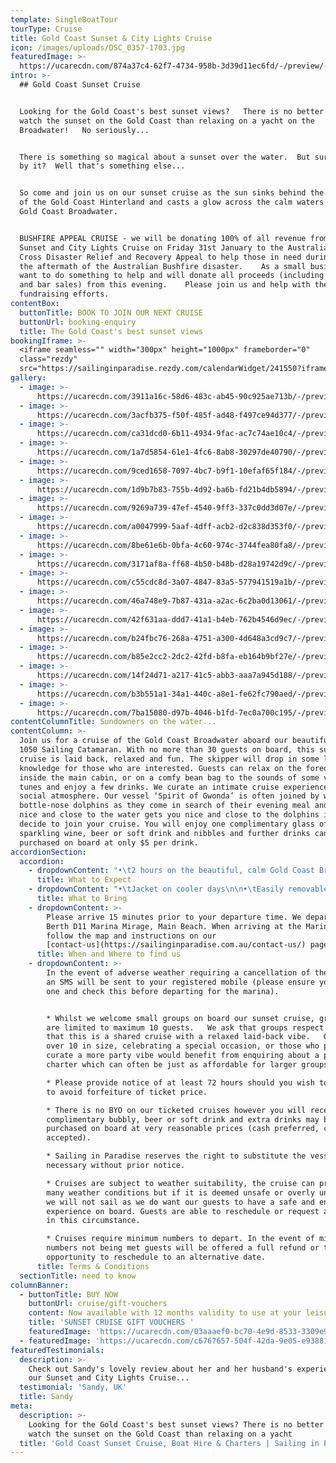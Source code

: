 ```yaml
---
template: SingleBoatTour
tourType: Cruise
title: Gold Coast Sunset & City Lights Cruise
icon: /images/uploads/DSC_0357-1703.jpg
featuredImage: >-
  https://ucarecdn.com/874a37c4-62f7-4734-958b-3d39d11ec6fd/-/preview/-/enhance/50/
intro: >-
  ## Gold Coast Sunset Cruise


  Looking for the Gold Coast's best sunset views?   There is no better place to
  watch the sunset on the Gold Coast than relaxing on a yacht on the
  Broadwater!   No seriously...


  There is something so magical about a sunset over the water.  But surrounded
  by it?  Well that's something else...    


  So come and join us on our sunset cruise as the sun sinks behind the mountains
  of the Gold Coast Hinterland and casts a glow across the calm waters of the
  Gold Coast Broadwater.    


  BUSHFIRE APPEAL CRUISE - we will be donating 100% of all revenue from our
  Sunset and City Lights Cruise on Friday 31st January to the Australia Red
  Cross Disaster Relief and Recovery Appeal to help those in need during and in
  the aftermath of the Australian Bushfire disaster.    As a small business we
  want to do something to help and will donate all proceeds (including ticket
  and bar sales) from this evening.    Please join us and help with the
  fundraising efforts.
contentBox:
  buttonTitle: BOOK TO JOIN OUR NEXT CRUISE
  buttonUrl: booking-enquiry
  title: The Gold Coast's best sunset views
bookingIframe: >-
  <iframe seamless="" width="300px" height="1000px" frameborder="0"
  class="rezdy"
  src="https://sailinginparadise.rezdy.com/calendarWidget/241550?iframe=true"></iframe>
gallery:
  - image: >-
      https://ucarecdn.com/3911a16c-58d6-483c-ab45-90c925ae713b/-/preview/-/enhance/50/
  - image: >-
      https://ucarecdn.com/3acfb375-f50f-485f-ad48-f497ce94d377/-/preview/-/enhance/13/
  - image: >-
      https://ucarecdn.com/ca31dcd0-6b11-4934-9fac-ac7c74ae10c4/-/preview/-/enhance/39/
  - image: >-
      https://ucarecdn.com/1a7d5854-61e1-4fc6-8ab8-30297de40790/-/preview/-/enhance/50/
  - image: >-
      https://ucarecdn.com/9ced1658-7097-4bc7-b9f1-10efaf65f184/-/preview/-/enhance/25/
  - image: >-
      https://ucarecdn.com/1d9b7b83-755b-4d92-ba6b-fd21b4db5894/-/preview/-/enhance/39/
  - image: >-
      https://ucarecdn.com/9269a739-47ef-4540-9ff3-337c0dd3d07e/-/preview/-/enhance/50/
  - image: >-
      https://ucarecdn.com/a0047999-5aaf-4dff-acb2-d2c838d353f0/-/preview/-/enhance/25/
  - image: >-
      https://ucarecdn.com/8be61e6b-0bfa-4c60-974c-3744fea80fa8/-/preview/-/enhance/36/
  - image: >-
      https://ucarecdn.com/3171af8a-ff68-4b50-b48b-d28a19742d9c/-/preview/-/enhance/41/
  - image: >-
      https://ucarecdn.com/c55cdc8d-3a07-4847-83a5-577941519a1b/-/preview/-/enhance/50/
  - image: >-
      https://ucarecdn.com/46a748e9-7b87-431a-a2ac-6c2ba0d13061/-/preview/-/enhance/50/
  - image: >-
      https://ucarecdn.com/42f631aa-ddd7-41a1-b4eb-762b4546d9ec/-/preview/-/enhance/42/
  - image: >-
      https://ucarecdn.com/b24fbc76-268a-4751-a300-4d648a3cd9c7/-/preview/-/enhance/50/
  - image: >-
      https://ucarecdn.com/b85e2cc2-2dc2-42fd-b8fa-eb164b9bf27e/-/preview/-/enhance/27/
  - image: >-
      https://ucarecdn.com/14f24d71-a217-41c5-abb3-aaa7a945d188/-/preview/-/enhance/24/
  - image: >-
      https://ucarecdn.com/b3b551a1-34a1-440c-a8e1-fe62fc790aed/-/preview/-/enhance/34/
  - image: >-
      https://ucarecdn.com/7ba15080-d97b-4046-b1fd-7ec0a700c195/-/preview/-/enhance/33/
contentColumnTitle: Sundowners on the water...
contentColumn: >-
  Join us for a cruise of the Gold Coast Broadwater aboard our beautiful Seawind
  1050 Sailing Catamaran. With no more than 30 guests on board, this sunset
  cruise is laid back, relaxed and fun. The skipper will drop in some local
  knowledge for those who are interested. Guests can relax on the foredeck,
  inside the main cabin, or on a comfy bean bag to the sounds of some very cool
  tunes and enjoy a few drinks. We curate an intimate cruise experience with a
  social atmosphere. Our vessel ‘Spirit of Gwonda’ is often joined by wild
  bottle-nose dolphins as they come in search of their evening meal and being
  nice and close to the water gets you nice and close to the dolphins if they
  decide to join your cruise. You will enjoy one complimentary glass of
  sparkling wine, beer or soft drink and nibbles and further drinks can be
  purchased on board at only $5 per drink.
accordionSection:
  accordion:
    - dropdownContent: "•\t2 hours on the beautiful, calm Gold Coast Broadwater\n\n•\tRelax onboard a spacious Sailing Catamaran\n\n•\tA maximum of 30 guests on board\n\n•\tSee impressive superyachts, Seaworld, Palazzo Versace, Gold Coast Seaway, Wavebreak Island, South Stradbroke Island and local wildlife.\n\n•\tWatch the Sunset over the Gold Coast Hinterland\n\n•\tThen check out the Sparkling City lights as you see the Gold Coast in a new light\n\n•\tCool tunes set the soundtrack as you relax and take in the views\n\n•\tFriendly relaxed ambience with crew sharing some local knowledge\n\n•\tKeep your eyes peeled for dolphins!\n\n•\tIncludes one complimentary drink and nibbles cup\n\n•\tDeparts and returns @ Marina Mirage - an ideal spot for a beautiful waterfront meal or drinks before or after your cruise"
      title: What to Expect
    - dropdownContent: "•\tJacket on cooler days\n\n•\tEasily removable shoes\n\n•\tCamera"
      title: What to Bring
    - dropdownContent: >-
        Please arrive 15 minutes prior to your departure time. We depart from
        Berth D11 Marina Mirage, Main Beach. When arriving at the Marina please
        follow the map and instructions on our
        [contact-us](https://sailinginparadise.com.au/contact-us/) page.
      title: When and Where to find us
    - dropdownContent: >-
        In the event of adverse weather requiring a cancellation of the cruise
        an SMS will be sent to your registered mobile (please ensure you provide
        one and check this before departing for the marina).


        * Whilst we welcome small groups on board our sunset cruise, group sizes
        are limited to maximum 10 guests.   We ask that groups respect the fact
        that this is a shared cruise with a relaxed laid-back vibe.   Groups
        over 10 in size, celebrating a special occasion, or those who prefer to
        curate a more party vibe would benefit from enquiring about a private
        charter which can often be just as affordable for larger groups.  

        * Please provide notice of at least 72 hours should you wish to cancel
        to avoid forfeiture of ticket price.

        * There is no BYO on our ticketed cruises however you will receive one
        complimentary bubbly, beer or soft drink and extra drinks may be
        purchased on board at very reasonable prices (cash preferred, cards
        accepted).

        * Sailing in Paradise reserves the right to substitute the vessel if
        necessary without prior notice.

        * Cruises are subject to weather suitability, the cruise can proceed in
        many weather conditions but if it is deemed unsafe or overly unpleasant
        we will not sail as we do want our guests to have a safe and enjoyable
        experience on board. Guests are able to reschedule or request a refund
        in this circumstance.

        * Cruises require minimum numbers to depart. In the event of minimum
        numbers not being met guests will be offered a full refund or the
        opportunity to reschedule to an alternative date.
      title: Terms & Conditions
  sectionTitle: need to know
columnBanner:
  - buttonTitle: BUY NOW
    buttonUrl: cruise/gift-vouchers
    content: Now available with 12 months validity to use at your leisure.
    title: 'SUNSET CRUISE GIFT VOUCHERS '
    featuredImage: 'https://ucarecdn.com/03aaaef0-bc70-4e9d-8533-3309e9a7d59f/'
  - featuredImage: 'https://ucarecdn.com/c6767657-504f-42da-9e05-e9388170030d/'
featuredTestimonials:
  description: >-
    Check out Sandy's lovely review about her and her husband's experience on
    our Sunset and City Lights Cruise...
  testimonial: 'Sandy, UK'
  title: Sandy
meta:
  description: >-
    Looking for the Gold Coast's best sunset views? There is no better place to
    watch the sunset on the Gold Coast than relaxing on a yacht
  title: 'Gold Coast Sunset Cruise, Boat Hire & Charters | Sailing in Paradise'
---
```



